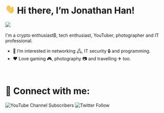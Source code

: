 <!-- Profile Intro -->

# <img src="https://github.com/jonhan8352/jonhan8352/blob/main/wave.gif" width="30px"> Hi there, I’m Jonathan Han!

<!-- Profile Views Counter -->

![](https://komarev.com/ghpvc/?username=jonhan8352&color=blue&style=plastic)<br />

I'm a crypto enthusiast₿, tech enthusiast, YouTuber, photographer and IT professional.
- 👀 I’m interested in networking &#x1F5A7;, IT security &#x1F512; and programming.
- ❤️ Love gaming &#x1F3AE;, photography &#128247; and travelling &#9992; too.

<br />

<!-- Connect with me via Social Media -->

# 🔗 Connect with me:
![YouTube Channel Subscribers](https://img.shields.io/youtube/channel/subscribers/UCj8hQUCEcHzUR2Lol_qjvBg?label=Watch%20me%20on%20YouTube&logo=youtube&logoColor=red&style=flat)
![Twitter Follow](https://img.shields.io/twitter/follow/montaguespirit?color=1DA1F2&logo=twitter&style=flat)

